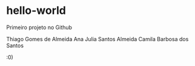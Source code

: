 # hello-world
Primeiro projeto no Github


Thiago Gomes de Almeida
Ana Julia Santos Almeida
Camila Barbosa dos Santos

:0)
